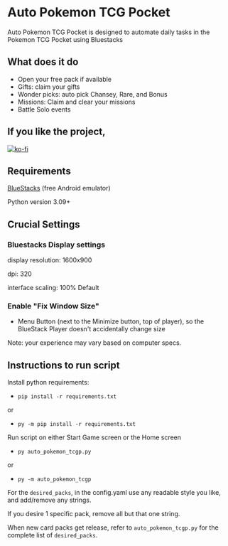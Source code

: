 # Auto Pokemon TCG Pocket

Auto Pokemon TCG Pocket is designed to automate daily tasks in the Pokemon TCG Pocket using Bluestacks


## What does it do

- Open your free pack if available
- Gifts: claim your gifts
- Wonder picks: auto pick Chansey, Rare, and Bonus
- Missions: Claim and clear your missions
- Battle Solo events


## If you like the project,

[![ko-fi](https://ko-fi.com/img/githubbutton_sm.svg)](https://ko-fi.com/F1F21AN8FX)


## Requirements

[BlueStacks](https://www.bluestacks.com) (free Android emulator)

Python version 3.09+

## Crucial Settings

### Bluestacks Display settings

display resolution: 1600x900

dpi: 320

interface scaling: 100% Default

### Enable "Fix Window Size"

- Menu Button (next to the Minimize button, top of player), so the BlueStack Player doesn't accidentally change size

Note: your experience may vary based on computer specs.


## Instructions to run script

Install python requirements:
- `pip install -r requirements.txt`

or
- `py -m pip install -r requirements.txt`

Run script on either Start Game screen or the Home screen
- `py auto_pokemon_tcgp.py`

or
- `py -m auto_pokemon_tcgp`

For the `desired_packs`, in the config.yaml use any readable style you like, and add/remove any strings.

If you desire 1 specific pack, remove all but that one string.

When new card packs get release, refer to `auto_pokemon_tcgp.py` for the complete list of `desired_packs`.
